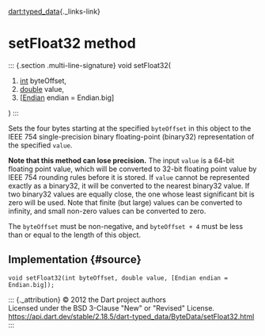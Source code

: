 [dart:typed\_data](../../dart-typed_data/dart-typed_data-library){._links-link}

setFloat32 method
=================

::: {.section .multi-line-signature}
void setFloat32(

1.  [int](../../dart-core/int-class) byteOffset,
2.  [double](../../dart-core/double-class) value,
3.  \[[Endian](../endian-class) endian = Endian.big\]

)
:::

Sets the four bytes starting at the specified `byteOffset` in this
object to the IEEE 754 single-precision binary floating-point (binary32)
representation of the specified `value`.

**Note that this method can lose precision.** The input `value` is a
64-bit floating point value, which will be converted to 32-bit floating
point value by IEEE 754 rounding rules before it is stored. If `value`
cannot be represented exactly as a binary32, it will be converted to the
nearest binary32 value. If two binary32 values are equally close, the
one whose least significant bit is zero will be used. Note that finite
(but large) values can be converted to infinity, and small non-zero
values can be converted to zero.

The `byteOffset` must be non-negative, and `byteOffset + 4` must be less
than or equal to the length of this object.

Implementation {#source}
--------------

``` {.language-dart data-language="dart"}
void setFloat32(int byteOffset, double value, [Endian endian = Endian.big]);
```

::: {._attribution}
© 2012 the Dart project authors\
Licensed under the BSD 3-Clause \"New\" or \"Revised\" License.\
<https://api.dart.dev/stable/2.18.5/dart-typed_data/ByteData/setFloat32.html>
:::
